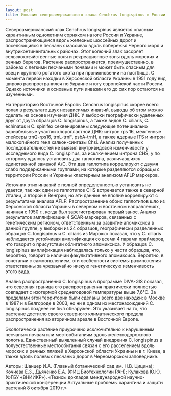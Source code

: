 ```yaml
---
layout: post
title: Инвазия североамериканского злака Cenchrus longispinus в России и Украине
---
```


Североамериканский злак Cenchrus longispinus является опасным карантинным однолетним сорняком на юге России и Украине, распространяющимся вдоль железных  шоссейных дорог и поселяющийся в песчаных массивах вдоль побережья Черного моря и внутриконтинентальных районах. Этот колючий злак засоряет сельскохозяйственные поля и рекреационные зоны вдоль морских и речных берегов. Растение распространяется, преимущественно, в районах с легкими песчаными почвами и может быть опасным для овец и крупного рогатого скота при проникновении на пастбища. С момента первой находки в Херсонской области Украины в 1951 году вид широко распространился по Украине и югу европейской части России. Однако источники и основные пути инвазии его до сих пор остаются не изученными.

На территорию Восточной Европы Cenchrus longispinus скорее всего попал в результате двух независимых инвазий, выводы об этом можно сделать на основе изучения ДНК. У выборки географически удаленных друг от друга образцов C. longispinus, а также видов С. ciliaris, С. echinatus и С. spinifex секвенированы следующие потенциально вариабельные участки хлоропластной ДНК: интрон rps 16, межгенные спейсеры trnQ-rps16, trnL-trnF, psbA-trnH, а также ядерные ITS и интрон малокопийного гена халкон-синтазы Chsi. Анализ полученных последовательностей не выявил внутривидовой изменчивости у исследуемого вида С. longispinus, за исключением интрона CHS, у по которому удалось установить два гаплотипа, различавшихся единственной заменой А/С. Эти два гаплотипа коррелируют с двумя слабо поддержанными группами, на которые разделяются образцы с территории России и Украины кластерным анализом AFLP маркеров.

Источник этих инвазий с полной определенностью установить не удается, так как один из гаплотипов CHS встречается также в северной Италии, а второй в Венгрии, но эти данные не вполне коррелируют с результатами анализа AFLP. Распространение обоих гаплотипов шло из Херсонской области Украины в северном и восточном направлениях, начиная с 1950 г., когда был зарегистрирован первый занос. Анализ результатов амплификации 4 SCAR-маркеров, связанных с генетическим регионом, ответственным за развитие апомиксиса в данной группе, у выборки из 24 образцов, географически разделенных образцов С. longispinus и С. ciliaris из Марокко показал, что у С. ciliaris наблюдается устойчивая амплификация со всеми 4 парами праймеров, что говорит о присутствии облигатного апомиксиса. У образцов С. longispinus амплификация наблюдалась только у части образцов, что, вероятно, говорит о наличии факультативного апомиксиса. Вероятно, в сочетании с самоопылением, эти особенности системы размножения ответственны за чрезвычайно низкую генетическую изменчивость этого вида.

Анализ распространения С. longispinus в программе DIVA-GIS показал, что северная граница его распространения практически полностью совпадает с изотермой среднегодовой температуры выше 7,6°С. За пределами этой территории были сделаны всего две находки: в Москве в 1987 и в Белгороде в 2003, но ни в одном из местонахождений С. longispinus позднее не был обнаружен. Это указывает на то, что растение достигло своего северного климатического предела распространения во вторичном ареале в Восточной Европе.

Экологически растение приурочено исключительно к нарушенным песчаным почвам или местообитаниям вдоль железнодорожного полотна. Единственный выявленный случай внедрения С. longispinus в полуестественные местообитания связан с его расселением вдоль морских и речных пляжей в Херсонской области Украины и в г. Киеве, а также вдоль полевых песчаных дорог в Черноморском заповеднике.

Авторы: Шанцер И.А. (Главный ботанический сад им. Н.В. Цицина); Кочиева Е.З., Дьяченко Е.А. (ФИЦ Биотехнологии РАН); Кулакова Ю.Ю. (ФГБУ «ВНИИКР»).
«Тезисы докладов международной научно-практической конференции Актуальные проблемы карантина и защиты растений 8 октября 2019 г.»
